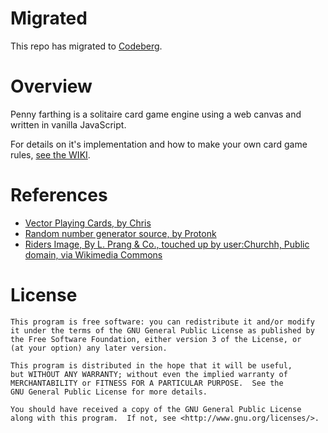 # Migrated

This repo has migrated to [Codeberg](https://codeberg.org/wesbot/penny-farthing).

# Overview

Penny farthing is a solitaire card game engine using a web canvas and written in vanilla JavaScript.

For details on it's implementation and how to make your own card game rules, [see the WIKI](https://github.com/wesleywerner/penny-farthing/wiki).

# References

* [Vector Playing Cards, by Chris](https://sourceforge.net/projects/vector-cards/)
* [Random number generator source, by Protonk](https://gist.github.com/Protonk/5367430)
* [Riders Image, By L. Prang & Co., touched up by user:Churchh, Public domain, via Wikimedia Commons](https://commons.wikimedia.org/wiki/File%3ABicycling-ca1887-bigwheelers.jpg)

# License

    This program is free software: you can redistribute it and/or modify
    it under the terms of the GNU General Public License as published by
    the Free Software Foundation, either version 3 of the License, or
    (at your option) any later version.

    This program is distributed in the hope that it will be useful,
    but WITHOUT ANY WARRANTY; without even the implied warranty of
    MERCHANTABILITY or FITNESS FOR A PARTICULAR PURPOSE.  See the
    GNU General Public License for more details.

    You should have received a copy of the GNU General Public License
    along with this program.  If not, see <http://www.gnu.org/licenses/>.
